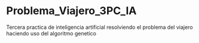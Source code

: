 # Problema_Viajero_3PC_IA
Tercera practica de inteligencia artificial resolviendo el problema del viajero haciendo uso del algoritmo genetico
